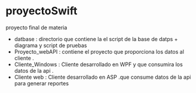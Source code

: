 # proyectoSwift
proyecto final de materia

* datbase : directorio que contiene la el script de la base de datps + diagrama y script de pruebas
* Proyecto_webAPI : contiene el proyecto que proporciona los datos al cliente .
* Cliente_Windows : Cliente desarrollado en WPF y que consumira los datos de la api .
* Cliente web : Cliente desarrollado en ASP .que consume datos de la api para generar reportes
